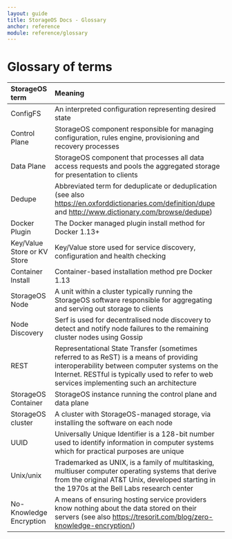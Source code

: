 ```yaml
---
layout: guide
title: StorageOS Docs - Glossary
anchor: reference
module: reference/glossary
---
```


# Glossary of terms


| StorageOS term        | Meaning                                      |
|:----------------------|:---------------------------------------------|
| ConfigFS              |An interpreted configuration representing desired state|
| Control Plane         |StorageOS component responsible for managing configuration, rules engine, provisioning and recovery processes|
| Data Plane            |StorageOS component that processes all data access requests and pools the aggregated storage for presentation to clients|
| Dedupe                |Abbreviated term for deduplicate or deduplication (see also https://en.oxforddictionaries.com/definition/dupe and http://www.dictionary.com/browse/dedupe)|
| Docker Plugin         |The Docker managed plugin install method for Docker 1.13+|
| Key/Value Store or KV Store|Key/Value store used for service discovery, configuration and health checking|
| Container Install     |Container-based installation method pre Docker 1.13|
| StorageOS Node        |A unit within a cluster typically running the StorageOS software responsible for aggregating and serving out storage to clients|
| Node Discovery        |Serf is used for decentralised node discovery to detect and notify node failures to the remaining cluster nodes using Gossip|
| REST                  |Representational State Transfer (sometimes referred to as ReST) is a means of providing interoperability between computer systems on the Internet.  RESTful is typically used to refer to web services implementing such an architecture|
| StorageOS Container   |StorageOS instance running the control plane and data plane|
| StorageOS cluster     |A cluster with StorageOS-managed storage, via installing the software on each node|
| UUID                  |Universally Unique Identifier is a 128-bit number used to identify information in computer systems which for practical purposes are unique|
| Unix/unix             |Trademarked as UNIX, is a family of multitasking, multiuser computer operating systems that derive from the original AT&T Unix, developed starting in the 1970s at the Bell Labs research center|
| No-Knowledge Encryption|A means of ensuring hosting service providers know nothing about the data stored on their servers (see also https://tresorit.com/blog/zero-knowledge-encryption/)|

